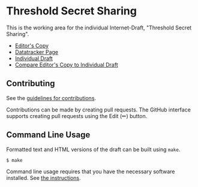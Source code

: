 # Threshold Secret Sharing

This is the working area for the individual Internet-Draft, "Threshold Secret Sharing".

* [Editor's Copy](https://chris-wood.github.io/draft-wood-cfrg-threshold-secret-sharing/#go.draft-wood-cfrg-threshold-secret-sharing.html)
* [Datatracker Page](https://datatracker.ietf.org/doc/draft-wood-cfrg-threshold-secret-sharing)
* [Individual Draft](https://datatracker.ietf.org/doc/html/draft-wood-cfrg-threshold-secret-sharing)
* [Compare Editor's Copy to Individual Draft](https://chris-wood.github.io/draft-wood-cfrg-threshold-secret-sharing/#go.draft-wood-cfrg-threshold-secret-sharing.diff)


## Contributing

See the
[guidelines for contributions](https://github.com/chris-wood/draft-wood-cfrg-threshold-secret-sharing/blob//CONTRIBUTING.md).

Contributions can be made by creating pull requests.
The GitHub interface supports creating pull requests using the Edit (✏) button.


## Command Line Usage

Formatted text and HTML versions of the draft can be built using `make`.

```sh
$ make
```

Command line usage requires that you have the necessary software installed.  See
[the instructions](https://github.com/martinthomson/i-d-template/blob/main/doc/SETUP.md).

